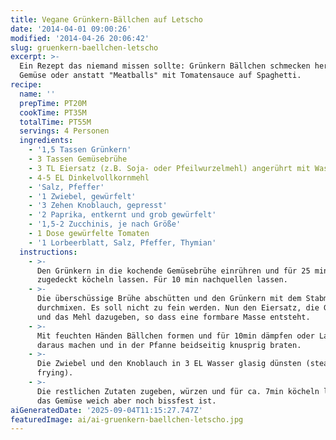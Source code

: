 ```yaml
---
title: Vegane Grünkern-Bällchen auf Letscho
date: '2014-04-01 09:00:26'
modified: '2014-04-26 20:06:42'
slug: gruenkern-baellchen-letscho
excerpt: >-
  Ein Rezept das niemand missen sollte: Grünkern Bällchen schmecken herrlich zu
  Gemüse oder anstatt "Meatballs" mit Tomatensauce auf Spaghetti. 
recipe:
  name: ''
  prepTime: PT20M
  cookTime: PT35M
  totalTime: PT55M
  servings: 4 Personen
  ingredients:
    - '1,5 Tassen Grünkern'
    - 3 Tassen Gemüsebrühe
    - 3 TL Eiersatz (z.B. Soja- oder Pfeilwurzelmehl) angerührt mit Wasser
    - 4-5 EL Dinkelvollkornmehl
    - 'Salz, Pfeffer'
    - '1 Zwiebel, gewürfelt'
    - '3 Zehen Knoblauch, gepresst'
    - '2 Paprika, entkernt und grob gewürfelt'
    - '1,5-2 Zucchinis, je nach Größe'
    - 1 Dose gewürfelte Tomaten
    - '1 Lorbeerblatt, Salz, Pfeffer, Thymian'
  instructions:
    - >-
      Den Grünkern in die kochende Gemüsebrühe einrühren und für 25 min
      zugedeckt köcheln lassen. Für 10 min nachquellen lassen.
    - >-
      Die überschüssige Brühe abschütten und den Grünkern mit dem Stabmixer grob
      durchmixen. Es soll nicht zu fein werden. Nun den Eiersatz, die Gewürze
      und das Mehl dazugeben, so dass eine formbare Masse entsteht.
    - >-
      Mit feuchten Händen Bällchen formen und für 10min dämpfen oder Laibchen
      daraus machen und in der Pfanne beidseitig knusprig braten.
    - >-
      Die Zwiebel und den Knoblauch in 3 EL Wasser glasig dünsten (steam
      frying).
    - >-
      Die restlichen Zutaten zugeben, würzen und für ca. 7min köcheln lassen bis
      das Gemüse weich aber noch bissfest ist.
aiGeneratedDate: '2025-09-04T11:15:27.747Z'
featuredImage: ai/ai-gruenkern-baellchen-letscho.jpg
---
```


